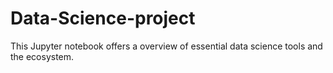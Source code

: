 # Data-Science-project
This Jupyter notebook offers a overview of essential data science tools and the ecosystem.
